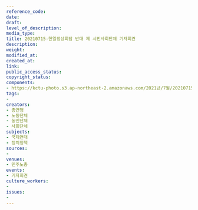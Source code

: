 ```yaml
---
reference_code: 
date: 
draft: 
level_of_description: 
media_type: 
title: 20210715-한일정상회담 반대 제 시민사회단체 기자회견
description: 
weight: 
modified_at: 
created_at: 
link: 
public_access_status: 
copyright_status: 
components:
- https://kctu-photo.s3.ap-northeast-2.amazonaws.com/2021년/7월/20210715-한일정상회담+반대+제+시민사회단체+기자회견/_5D41271.jpg
tags:
- 
creators:
- 총연맹
- 노동단체
- 농민단체
- 사회단체
subjects:
- 국제연대
- 정치정책
sources:
- 
venues:
- 민주노총
events:
- 기자회견
culture_workers:
- 
issues:
- 
---
```

